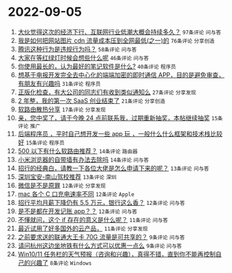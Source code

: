 # 2022-09-05

1. [大伙觉得这次的经济下行、互联网行业低潮大概会持续多久？](https://www.v2ex.com/t/877746) `97条评论` `问与答`
1. [我是如何把网站图片 cdn 流量成本压到全网最低(之一)的](https://www.v2ex.com/t/877718) `76条评论` `分享创造`
1. [腾讯这种行为是违规行为吗？](https://www.v2ex.com/t/877717) `58条评论` `问与答`
1. [大家在等红绿灯时候会想些什么呢](https://www.v2ex.com/t/877723) `46条评论` `问与答`
1. [你使用最长的，认为最好的笔记软件是什么?](https://www.v2ex.com/t/877756) `40条评论` `程序员`
1. [想基于电报开发完全去中心化的端端加密的即时通信 APP，目的是避免审查，有朋友有兴趣吗](https://www.v2ex.com/t/877787) `31条评论` `程序员`
1. [正版化检查，有大公司的同志们有收到类似通知么](https://www.v2ex.com/t/877755) `27条评论` `分享发现`
1. [2 年整，我的第一次 SaaS 创业结束了](https://www.v2ex.com/t/877778) `21条评论` `分享创造`
1. [软路由散热分享](https://www.v2ex.com/t/877714) `17条评论` `分享发现`
1. [亲，您中奖了，请于今晚 24 点前联系我，过期重新抽奖，本帖继续抽奖](https://www.v2ex.com/t/877784) `15条评论` `推广`
1. [后端程序员 ，平时自己想开发一些 app 玩 ，一般什么什么框架和技术栈比较好](https://www.v2ex.com/t/877774) `15条评论` `程序员`
1. [500 以下有什么软路由推荐？](https://www.v2ex.com/t/877773) `14条评论` `路由器`
1. [小米浏览器的自带墙有办法去除吗](https://www.v2ex.com/t/877748) `14条评论` `问与答`
1. [招行的经典白，请教一下各位大佬是怎么申请下来的呢？](https://www.v2ex.com/t/877758) `13条评论` `问与答`
1. [深圳宝安-南山驾校推荐](https://www.v2ex.com/t/877751) `13条评论` `深圳`
1. [微信是不是原罪](https://www.v2ex.com/t/877791) `12条评论` `分享发现`
1. [mac 各个 C 口充电速率不同](https://www.v2ex.com/t/877745) `12条评论` `Apple`
1. [招行平均月薪下降仍有 5.5 万元，银行这么香？](https://www.v2ex.com/t/877720) `12条评论` `问与答`
1. [是不是都在开发记账 app？？](https://www.v2ex.com/t/877710) `12条评论` `问与答`
1. [不懂就问，这个 if 存在的意义是什么呢？](https://www.v2ex.com/t/877775) `11条评论` `问与答`
1. [最近试用了好多国外的云产品，](https://www.v2ex.com/t/877766) `11条评论` `分享发现`
1. [之前要求送的联通大王卡 70G 流量是可共享的？](https://www.v2ex.com/t/877747) `9条评论` `问与答`
1. [请问杭州这边坐地铁有什么方式可以优惠一点么](https://www.v2ex.com/t/877725) `9条评论` `问与答`
1. [Win10/11 任务栏的天气预报（咨询和兴趣），真得不错，直到你不能再控制自己的兴趣了](https://www.v2ex.com/t/877763) `8条评论` `Windows`
